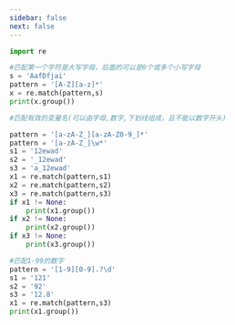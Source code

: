 ```yaml
---
sidebar: false
next: false
---
```

<BlogInfo/>






```python
import re

#匹配第一个字符是大写字母，后面的可以是0个或多个小写字母
s = 'AafDfjai'
pattern = '[A-Z][a-z]*'
x = re.match(pattern,s)
print(x.group())

#匹配有效的变量名(可以由字母,数字,下划线组成，且不能以数字开头)

pattern = '[a-zA-Z_][a-zA-Z0-9_]*'
pattern = '[a-zA-Z_]\w*'
s1 = '12ewad'
s2 = '_12ewad'
s3 = 'a_12ewad'
x1 = re.match(pattern,s1)
x2 = re.match(pattern,s2)
x3 = re.match(pattern,s3)
if x1 != None:
    print(x1.group())
if x2 != None:
    print(x2.group())
if x3 != None:
    print(x3.group())

#匹配1-99的数字
pattern = '[1-9][0-9].?\d'
s1 = '121'
s2 = '92'
s3 = '12.8'
x1 = re.match(pattern,s3)
print(x1.group())
```






<ActionBox />
        
<style>#top-box {margin-top:0.5rem!important;}</style>